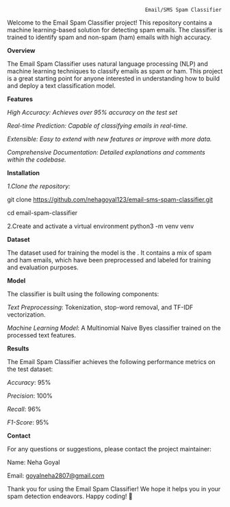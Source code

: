                                                  Email/SMS Spam Classifier

Welcome to the Email Spam Classifier project! This repository contains a machine learning-based solution for detecting spam emails. The classifier is trained to identify spam and non-spam (ham) emails with high accuracy.

**Overview**

The Email Spam Classifier uses natural language processing (NLP) and machine learning techniques to classify emails as spam or ham. This project is a great starting point for anyone interested in understanding how to build and deploy a text classification model.

**Features**


*High Accuracy: Achieves over 95% accuracy on the test set*

*Real-time Prediction: Capable of classifying emails in real-time.*

*Extensible: Easy to extend with new features or improve with more data.*

*Comprehensive Documentation: Detailed explanations and comments within the codebase.*

**Installation**

*1.Clone the repository:*

   git clone https://github.com/nehagoyal123/email-sms-spam-classifier.git

cd email-spam-classifier

2.Create and activate a virtual environment
python3 -m venv venv

**Dataset**

The dataset used for training the model is the . It contains a mix of spam and ham emails, which have been preprocessed and labeled for training and evaluation purposes.

**Model**

The classifier is built using the following components:

*Text Preprocessing*: Tokenization, stop-word removal, and TF-IDF vectorization.

*Machine Learning Model*: A Multinomial Naive Byes classifier trained on the processed text features.

**Results**

The Email Spam Classifier achieves the following performance metrics on the test dataset:

*Accuracy*: 95%

*Precision*: 100%

*Recall*: 96%

*F1-Score*: 95%

**Contact**

For any questions or suggestions, please contact the project maintainer:

Name: Neha Goyal

Email: goyalneha2807@gmail.com

Thank you for using the Email Spam Classifier! We hope it helps you in your spam detection endeavors. Happy coding! 🚀
